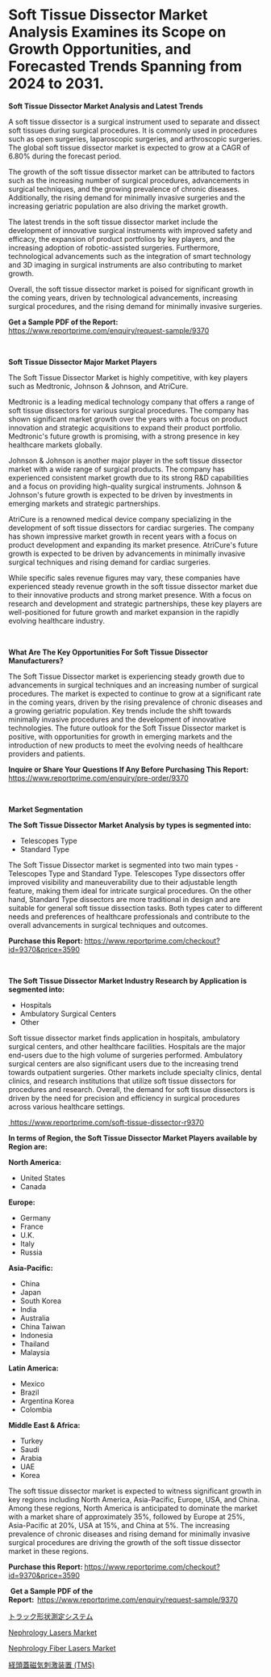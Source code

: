 <p><h1>Soft Tissue Dissector Market Analysis Examines its Scope on Growth Opportunities, and Forecasted Trends Spanning from 2024 to 2031.</h1></p><p><strong>Soft Tissue Dissector Market Analysis and Latest Trends</strong></p>
<p><p>A soft tissue dissector is a surgical instrument used to separate and dissect soft tissues during surgical procedures. It is commonly used in procedures such as open surgeries, laparoscopic surgeries, and arthroscopic surgeries. The global soft tissue dissector market is expected to grow at a CAGR of 6.80% during the forecast period.</p><p>The growth of the soft tissue dissector market can be attributed to factors such as the increasing number of surgical procedures, advancements in surgical techniques, and the growing prevalence of chronic diseases. Additionally, the rising demand for minimally invasive surgeries and the increasing geriatric population are also driving the market growth.</p><p>The latest trends in the soft tissue dissector market include the development of innovative surgical instruments with improved safety and efficacy, the expansion of product portfolios by key players, and the increasing adoption of robotic-assisted surgeries. Furthermore, technological advancements such as the integration of smart technology and 3D imaging in surgical instruments are also contributing to market growth.</p><p>Overall, the soft tissue dissector market is poised for significant growth in the coming years, driven by technological advancements, increasing surgical procedures, and the rising demand for minimally invasive surgeries.</p></p>
<p><strong>Get a Sample PDF of the Report:&nbsp;</strong> <a href="https://www.reportprime.com/enquiry/request-sample/9370">https://www.reportprime.com/enquiry/request-sample/9370</a></p>
<p>&nbsp;</p>
<p><strong>Soft Tissue Dissector Major Market Players</strong></p>
<p><p>The Soft Tissue Dissector Market is highly competitive, with key players such as Medtronic, Johnson & Johnson, and AtriCure. </p><p>Medtronic is a leading medical technology company that offers a range of soft tissue dissectors for various surgical procedures. The company has shown significant market growth over the years with a focus on product innovation and strategic acquisitions to expand their product portfolio. Medtronic's future growth is promising, with a strong presence in key healthcare markets globally.</p><p>Johnson & Johnson is another major player in the soft tissue dissector market with a wide range of surgical products. The company has experienced consistent market growth due to its strong R&D capabilities and a focus on providing high-quality surgical instruments. Johnson & Johnson's future growth is expected to be driven by investments in emerging markets and strategic partnerships.</p><p>AtriCure is a renowned medical device company specializing in the development of soft tissue dissectors for cardiac surgeries. The company has shown impressive market growth in recent years with a focus on product development and expanding its market presence. AtriCure's future growth is expected to be driven by advancements in minimally invasive surgical techniques and rising demand for cardiac surgeries.</p><p>While specific sales revenue figures may vary, these companies have experienced steady revenue growth in the soft tissue dissector market due to their innovative products and strong market presence. With a focus on research and development and strategic partnerships, these key players are well-positioned for future growth and market expansion in the rapidly evolving healthcare industry.</p></p>
<p>&nbsp;</p>
<p><strong>What Are The Key Opportunities For Soft Tissue Dissector Manufacturers?</strong></p>
<p><p>The Soft Tissue Dissector market is experiencing steady growth due to advancements in surgical techniques and an increasing number of surgical procedures. The market is expected to continue to grow at a significant rate in the coming years, driven by the rising prevalence of chronic diseases and a growing geriatric population. Key trends include the shift towards minimally invasive procedures and the development of innovative technologies. The future outlook for the Soft Tissue Dissector market is positive, with opportunities for growth in emerging markets and the introduction of new products to meet the evolving needs of healthcare providers and patients.</p></p>
<p><strong>Inquire or Share Your Questions If Any Before Purchasing This Report:</strong> <a href="https://www.reportprime.com/enquiry/pre-order/9370">https://www.reportprime.com/enquiry/pre-order/9370</a></p>
<p>&nbsp;</p>
<p><strong>Market Segmentation</strong></p>
<p><strong>The Soft Tissue Dissector Market Analysis by types is segmented into:</strong></p>
<p><ul><li>Telescopes Type</li><li>Standard Type</li></ul></p>
<p><p>The Soft Tissue Dissector market is segmented into two main types - Telescopes Type and Standard Type. Telescopes Type dissectors offer improved visibility and maneuverability due to their adjustable length feature, making them ideal for intricate surgical procedures. On the other hand, Standard Type dissectors are more traditional in design and are suitable for general soft tissue dissection tasks. Both types cater to different needs and preferences of healthcare professionals and contribute to the overall advancements in surgical techniques and outcomes.</p></p>
<p><strong>Purchase this Report:&nbsp;</strong><a href="https://www.reportprime.com/checkout?id=9370&price=3590">https://www.reportprime.com/checkout?id=9370&price=3590</a></p>
<p>&nbsp;</p>
<p><strong>The Soft Tissue Dissector Market Industry Research by Application is segmented into:</strong></p>
<p><ul><li>Hospitals</li><li>Ambulatory Surgical Centers</li><li>Other</li></ul></p>
<p><p>Soft tissue dissector market finds application in hospitals, ambulatory surgical centers, and other healthcare facilities. Hospitals are the major end-users due to the high volume of surgeries performed. Ambulatory surgical centers are also significant users due to the increasing trend towards outpatient surgeries. Other markets include specialty clinics, dental clinics, and research institutions that utilize soft tissue dissectors for procedures and research. Overall, the demand for soft tissue dissectors is driven by the need for precision and efficiency in surgical procedures across various healthcare settings.</p></p>
<p><a href="https://www.reportprime.com/soft-tissue-dissector-r9370">&nbsp;https://www.reportprime.com/soft-tissue-dissector-r9370</a></p>
<p><strong>In terms of Region, the Soft Tissue Dissector Market Players available by Region are:</strong></p>
<p>
    <p> <strong> North America: </strong>
        <ul>
            <li>United States</li>
            <li>Canada</li>
        </ul>
        </p> 
    <p> <strong> Europe: </strong>
        <ul>
            <li>Germany</li>
            <li>France</li>
            <li>U.K.</li>
            <li>Italy</li>
            <li>Russia</li>
        </ul>
        </p> 
    <p> <strong> Asia-Pacific: </strong>
        <ul>
            <li>China</li>
            <li>Japan</li>
            <li>South Korea</li>
            <li>India</li>
            <li>Australia</li>
            <li>China Taiwan</li>
            <li>Indonesia</li>
            <li>Thailand</li>
            <li>Malaysia</li>
        </ul>
        </p> 
    <p> <strong> Latin America: </strong>
        <ul>
            <li>Mexico</li>
            <li>Brazil</li>
            <li>Argentina Korea</li>
            <li>Colombia</li>
        </ul>
        </p> 
    <p> <strong> Middle East & Africa: </strong>
        <ul>
            <li>Turkey</li>
            <li>Saudi</li>
            <li>Arabia</li>
            <li>UAE</li>
            <li>Korea</li>
        </ul>
    </p>
    </p>
<p><p>The soft tissue dissector market is expected to witness significant growth in key regions including North America, Asia-Pacific, Europe, USA, and China. Among these regions, North America is anticipated to dominate the market with a market share of approximately 35%, followed by Europe at 25%, Asia-Pacific at 20%, USA at 15%, and China at 5%. The increasing prevalence of chronic diseases and rising demand for minimally invasive surgical procedures are driving the growth of the soft tissue dissector market in these regions.</p></p>
<p><strong>Purchase this Report: </strong><a href="https://www.reportprime.com/checkout?id=9370&price=3590">https://www.reportprime.com/checkout?id=9370&price=3590</a></p>
<p>&nbsp;<strong>Get a Sample PDF of the Report:&nbsp;&nbsp;</strong><a href="https://www.reportprime.com/enquiry/request-sample/9370">https://www.reportprime.com/enquiry/request-sample/9370</a></p>
<p><strong></strong></p>
<p><p><a href="https://github.com/leigh4852023/Market-Research-Report-List-2/blob/main/372668683756.md">トラック形状測定システム</a></p><p><a href="https://github.com/FassouRP/Market-Research-Report-List-5/blob/main/nephrology-lasers-market.md">Nephrology Lasers Market</a></p><p><a href="https://github.com/rahu1506/Market-Research-Report-List-5/blob/main/nephrology-fiber-lasers-market.md">Nephrology Fiber Lasers Market</a></p><p><a href="https://github.com/SimeonBode1/Market-Research-Report-List-1/blob/main/723758183758.md">経頭蓋磁気刺激装置 (TMS)</a></p></p>